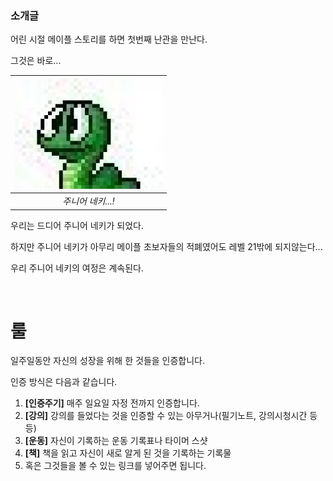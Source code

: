 ### 소개글

어린 시절 메이플 스토리를 하면 첫번째 난관을 만난다. 

그것은 바로...

| ![주니어 네키](./readme/jrnecki.jpeg) |
|:--:| 
| *주니어 네키...!* |

우리는 드디어 주니어 네키가 되었다. 

하지만 주니어 네키가 아무리 메이플 초보자들의 적폐였어도 레벨 21밖에 되지않는다...

우리 주니어 네키의 여정은 계속된다. 

<br>

# 룰

일주일동안 자신의 성장을 위해 한 것들을 인증합니다.

인증 방식은 다음과 같습니다.

1. **[인증주기]** 매주 일요일 자정 전까지 인증합니다.
2. **[강의]** 강의를 들었다는 것을 인증할 수 있는 아무거나(필기노트, 강의시청시간 등등)
3. **[운동]** 자신이 기록하는 운동 기록표나 타이머 스샷 
4. **[책]** 책을 읽고 자신이 새로 알게 된 것을 기록하는 기록물
5. 혹은 그것들을 볼 수 있는 링크를 넣어주면 됩니다.

